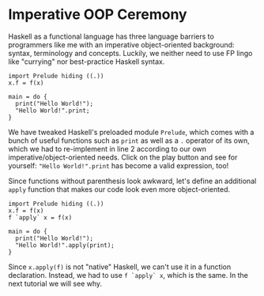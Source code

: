 # Imperative OOP Ceremony

Haskell as a functional language has three language barriers to programmers like me with an imperative object-oriented background: syntax, terminology and concepts. Luckily, we neither need to use FP lingo like "currying" nor best-practice Haskell syntax.


``` active haskell
import Prelude hiding ((.))
x.f = f(x)

main = do {
  print("Hello World!");
  "Hello World!".print;
}
```

We have tweaked Haskell's preloaded module `Prelude`, which comes with a bunch of useful functions such as `print` as well as a `.` operator of its own, which we had to re-implement in line 2 according to our own imperative/object-oriented needs. Click on the play button and see for yourself: `"Hello World!".print` has become a valid expression, too!

Since functions without parenthesis look awkward, let's define an additional `apply` function that makes our code look even more object-oriented.

``` active haskell
import Prelude hiding ((.))
x.f = f(x)
f `apply` x = f(x)

main = do {
  print("Hello World!");
  "Hello World!".apply(print);
}
```

Since `x.apply(f)` is not "native" Haskell, we can't use it in a function declaration. Instead, we had to use ``f `apply` x``, which is the same. In the next tutorial we will see why.